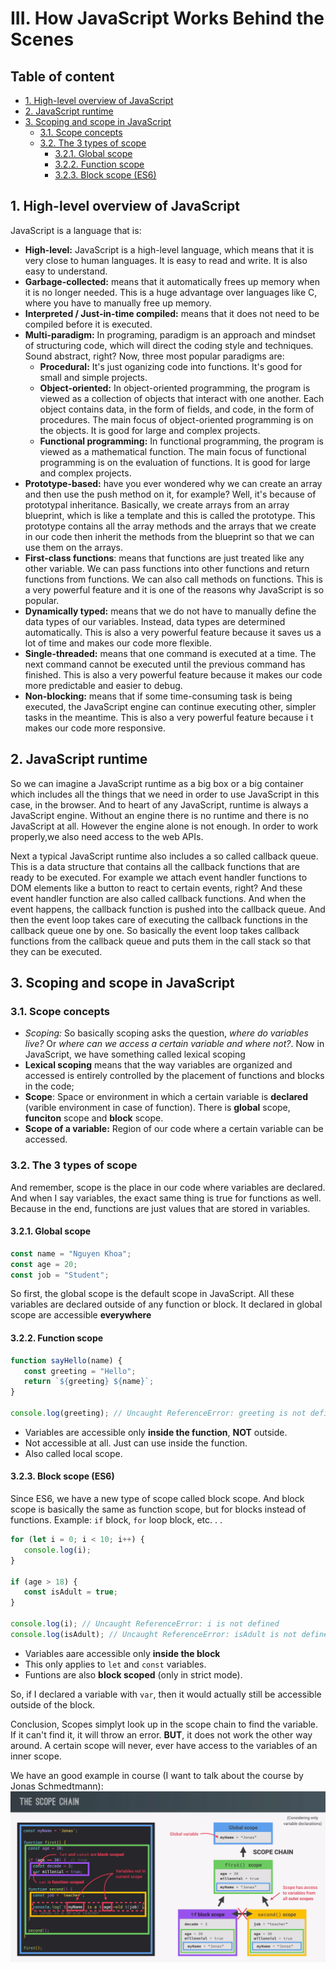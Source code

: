 <h1>III. How JavaScript Works Behind the Scenes </h1>

<h2> Table of content </h2>

-  [1. High-level overview of JavaScript](#1-high-level-overview-of-javascript)
-  [2. JavaScript runtime](#2-javascript-runtime)
-  [3. Scoping and scope in JavaScript](#3-scoping-and-scope-in-javascript)
   -  [3.1. Scope concepts](#31-scope-concepts)
   -  [3.2. The 3 types of scope](#32-the-3-types-of-scope)
      -  [3.2.1. Global scope](#321-global-scope)
      -  [3.2.2. Function scope](#322-function-scope)
      -  [3.2.3. Block scope (ES6)](#323-block-scope-es6)

## 1. High-level overview of JavaScript

JavaScript is a language that is:

-  **High-level:** JavaScript is a high-level language, which means that it is very close to human languages. It is easy to read and write. It is also easy to understand.
-  **Garbage-collected:** means that it automatically frees up memory when it is no longer needed. This is a huge advantage over languages like C, where you have to manually free up memory.
-  **Interpreted / Just-in-time compiled:** means that it does not need to be compiled before it is executed.
-  **Multi-paradigm:** In programing, paradigm is an approach and mindset of structuring code, which will direct the coding style and techniques. Sound abstract, right? Now, three most popular paradigms are:
   -  **Procedural:** It's just oganizing code into functions. It's good for small and simple projects.
   -  **Object-oriented:** In object-oriented programming, the program is viewed as a collection of objects that interact with one another. Each object contains data, in the form of fields, and code, in the form of procedures. The main focus of object-oriented programming is on the objects. It is good for large and complex projects.
   -  **Functional programming:** In functional programming, the program is viewed as a mathematical function. The main focus of functional programming is on the evaluation of functions. It is good for large and complex projects.
-  **Prototype-based:** have you ever wondered why we can create an array and then use the push method on it, for example? Well, it's because of prototypal inheritance. Basically, we create arrays from an array blueprint, which is like a template and this is called the prototype. This prototype contains all the array methods and the arrays that we create in our code then inherit the methods from the blueprint so that we can use them on the arrays.
-  **First-class functions**: means that functions are just treated like any other variable. We can pass functions into other functions and return functions from functions. We can also call methods on functions. This is a very powerful feature and it is one of the reasons why JavaScript is so popular.
-  **Dynamically typed:** means that we do not have to manually define the data types of our variables. Instead, data types are determined automatically. This is also a very powerful feature because it saves us a lot of time and makes our code more flexible.
-  **Single-threaded:** means that one command is executed at a time. The next command cannot be executed until the previous command has finished. This is also a very powerful feature because it makes our code more predictable and easier to debug.
-  **Non-blocking:** means that if some time-consuming task is being executed, the JavaScript engine can continue executing other, simpler tasks in the meantime. This is also a very powerful feature because i t makes our code more responsive.

## 2. JavaScript runtime

So we can imagine a JavaScript runtime as a big box or a big container which includes all the things that we need in order to use JavaScript in this case, in the browser. And to heart of any JavaScript, runtime is always a JavaScript engine.
Without an engine there is no runtime and there is no JavaScript at all. However the engine alone is not enough. In order to work properly,we also need access to the web APIs.

Next a typical JavaScript runtime also includes a so called callback queue. This is a data structure that contains all the callback functions that are ready to be executed. For example we attach event handler functions to DOM elements like a button to react to certain events, right? And these event handler function are also called callback functions. And when the event happens, the callback function is pushed into the callback queue. And then the event loop takes care of executing the callback functions in the callback queue one by one. So basically the event loop takes callback functions from the callback queue and puts them in the call stack so that they can be executed.

## 3. Scoping and scope in JavaScript

### 3.1. Scope concepts

-  _Scoping:_ So basically scoping asks the question, _where do variables live?_ Or _where can we access a certain variable and where not?_. Now in JavaScript, we have something called lexical scoping
-  **Lexical scoping** means that the way variables are organized and accessed is entirely controlled by the placement of functions and blocks in the code;
-  **Scope**: Space or environment in which a certain variable is **declared** (varible environment in case of function). There is **global** scope, **funciton** scope and **block** scope.
-  **Scope of a variable:** Region of our code where a certain variable can be accessed.

### 3.2. The 3 types of scope

And remember, scope is the place in our code where variables are declared. And when I say variables, the exact same thing is true for functions as well. Because in the end, functions are just values that are stored in variables.

#### 3.2.1. Global scope

```js
const name = "Nguyen Khoa";
const age = 20;
const job = "Student";
```

So first, the global scope is the default scope in JavaScript. All these variables are declared outside of any function or block. It declared in global scope are accessible **everywhere**

#### 3.2.2. Function scope

```js
function sayHello(name) {
   const greeting = "Hello";
   return `${greeting} ${name}`;
}

console.log(greeting); // Uncaught ReferenceError: greeting is not defined
```

-  Variables are accessible only **inside the function**, **NOT** outside.
-  Not accessible at all. Just can use inside the function.
-  Also called local scope.

#### 3.2.3. Block scope (ES6)

Since ES6, we have a new type of scope called block scope. And block scope is basically the same as function scope, but for blocks instead of functions. Example: `if` block, `for` loop block, etc. . .

```js
for (let i = 0; i < 10; i++) {
   console.log(i);
}

if (age > 18) {
   const isAdult = true;
}

console.log(i); // Uncaught ReferenceError: i is not defined
console.log(isAdult); // Uncaught ReferenceError: isAdult is not defined
```

-  Variables aare accessible only **inside the block**
-  This only applies to `let` and `const` variables.
-  Funtions are also **block scoped** (only in strict mode).

So, if I declared a variable with `var`, then it would actually still be accessible outside of the block.

Conclusion, Scopes simplyt look up in the scope chain to find the variable. If it can't find it, it will throw an error. **BUT**, it does not work the other way around. A certain scope will never, ever have access to the variables of an inner scope.

We have an good example in course (I want to talk about the course by Jonas Schmedtmann):
![The scope chain](assets/theScopeChain.png)
